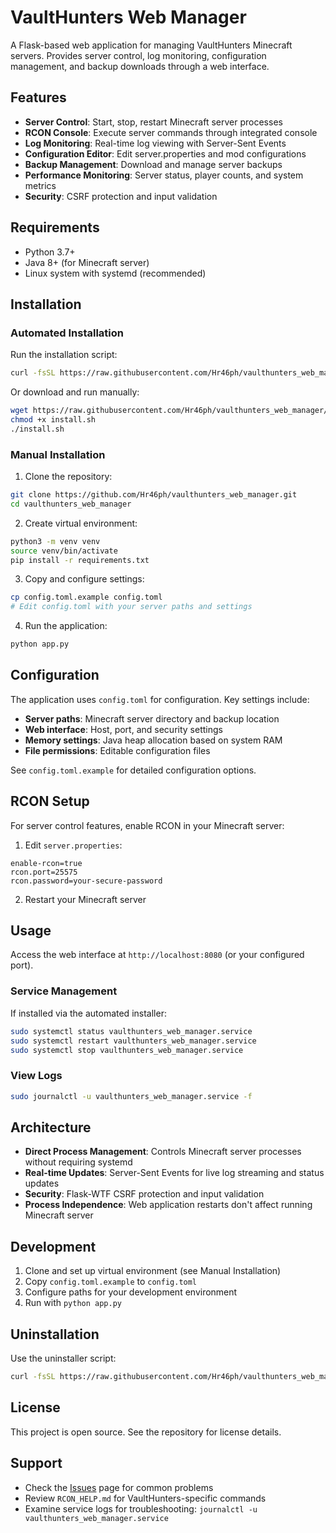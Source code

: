 # VaultHunters Web Manager

A Flask-based web application for managing VaultHunters Minecraft servers. Provides server control, log monitoring, configuration management, and backup downloads through a web interface.

## Features

- **Server Control**: Start, stop, restart Minecraft server processes
- **RCON Console**: Execute server commands through integrated console
- **Log Monitoring**: Real-time log viewing with Server-Sent Events
- **Configuration Editor**: Edit server.properties and mod configurations
- **Backup Management**: Download and manage server backups
- **Performance Monitoring**: Server status, player counts, and system metrics
- **Security**: CSRF protection and input validation

## Requirements

- Python 3.7+
- Java 8+ (for Minecraft server)
- Linux system with systemd (recommended)

## Installation

### Automated Installation

Run the installation script:

```bash
curl -fsSL https://raw.githubusercontent.com/Hr46ph/vaulthunters_web_manager/main/install.sh | bash
```

Or download and run manually:

```bash
wget https://raw.githubusercontent.com/Hr46ph/vaulthunters_web_manager/main/install.sh
chmod +x install.sh
./install.sh
```

### Manual Installation

1. Clone the repository:
```bash
git clone https://github.com/Hr46ph/vaulthunters_web_manager.git
cd vaulthunters_web_manager
```

2. Create virtual environment:
```bash
python3 -m venv venv
source venv/bin/activate
pip install -r requirements.txt
```

3. Copy and configure settings:
```bash
cp config.toml.example config.toml
# Edit config.toml with your server paths and settings
```

4. Run the application:
```bash
python app.py
```

## Configuration

The application uses `config.toml` for configuration. Key settings include:

- **Server paths**: Minecraft server directory and backup location
- **Web interface**: Host, port, and security settings
- **Memory settings**: Java heap allocation based on system RAM
- **File permissions**: Editable configuration files

See `config.toml.example` for detailed configuration options.

## RCON Setup

For server control features, enable RCON in your Minecraft server:

1. Edit `server.properties`:
```properties
enable-rcon=true
rcon.port=25575
rcon.password=your-secure-password
```

2. Restart your Minecraft server

## Usage

Access the web interface at `http://localhost:8080` (or your configured port).

### Service Management

If installed via the automated installer:

```bash
sudo systemctl status vaulthunters_web_manager.service
sudo systemctl restart vaulthunters_web_manager.service
sudo systemctl stop vaulthunters_web_manager.service
```

### View Logs

```bash
sudo journalctl -u vaulthunters_web_manager.service -f
```

## Architecture

- **Direct Process Management**: Controls Minecraft server processes without requiring systemd
- **Real-time Updates**: Server-Sent Events for live log streaming and status updates
- **Security**: Flask-WTF CSRF protection and input validation
- **Process Independence**: Web application restarts don't affect running Minecraft server

## Development

1. Clone and set up virtual environment (see Manual Installation)
2. Copy `config.toml.example` to `config.toml`
3. Configure paths for your development environment
4. Run with `python app.py`

## Uninstallation

Use the uninstaller script:

```bash
curl -fsSL https://raw.githubusercontent.com/Hr46ph/vaulthunters_web_manager/main/uninstall.sh | bash
```

## License

This project is open source. See the repository for license details.

## Support

- Check the [Issues](https://github.com/Hr46ph/vaulthunters_web_manager/issues) page for common problems
- Review `RCON_HELP.md` for VaultHunters-specific commands
- Examine service logs for troubleshooting: `journalctl -u vaulthunters_web_manager.service`
